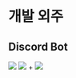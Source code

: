 # 개발 외주
## Discord Bot
<img src="https://img.shields.io/badge/typescript-3178C6?style=for-the-badge&logo=typescript&logoColor=white"> <img src="https://img.shields.io/badge/discord.js-5865F2?style=for-the-badge&logo=discord&logoColor=white">
\+ <img src="https://img.shields.io/badge/mysql-4479A1?style=for-the-badge&logo=mysql&logoColor=white">
